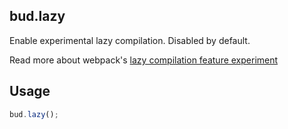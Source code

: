 ## bud.lazy

Enable experimental lazy compilation. Disabled by default.

Read more about webpack's [lazy compilation feature experiment](https://webpack.js.org/configuration/experiments/#experimentslazycompilation)

## Usage

```js
bud.lazy();
```
